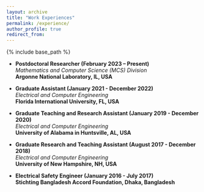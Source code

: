 ```yaml
---
layout: archive
title: "Work Experiences"
permalink: /experience/
author_profile: true
redirect_from:
---
```


{% include base_path %}

<!--## Work Experience-->


<!--### Postdoctoral Researcher (February 2023 – Present) 
**Mathematics and Computer Science (MCS) Division**  
*Argonne National Laboratory, IL, USA*  
📅 **February 2023 – Present**-->

- **Postdoctoral Researcher (February 2023 – Present)**  
*Mathematics and Computer Science (MCS) Division*  
**Argonne National Laboratory, IL, USA**


- **Graduate Assistant (January 2021 - December 2022)**  
*Electrical and Computer Engineering*  
**Florida International University, FL, USA**


- **Graduate Teaching and Research Assistant (January 2019 - December 2020)**  
*Electrical and Computer Engineering*  
**University of Alabama in Huntsville, AL, USA**  


- **Graduate Research and Teaching Assistant (August 2017 - December 2018)**  
*Electrical and Computer Engineering*  
**University of New Hampshire, NH, USA**  


- **Electrical Safety Engineer (January 2016 - July 2017)**  
**Stichting Bangladesh Accord Foundation, Dhaka, Bangladesh**  



<!--Assistant Professor (August 2024 - Present)
Electrical and Computer Engineering
The University of Akron, OH, USA

**Ph.D. in Electrical Engineering**  
*Iowa State University, Spring 2022*  
- **Major Professor:** Aditya Ramamoorthy  
- **Minor:** Mathematics-->




